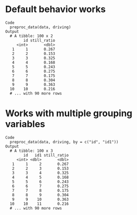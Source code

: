 # Default behavior works

    Code
      preproc_data(data, driving)
    Output
      # A tibble: 100 x 2
            id still_ratio
         <int>       <dbl>
       1     1       0.267
       2     2       0.153
       3     3       0.325
       4     4       0.168
       5     5       0.243
       6     6       0.275
       7     7       0.175
       8     8       0.304
       9     9       0.363
      10    10       0.216
      # ... with 90 more rows

# Works with multiple grouping variables

    Code
      preproc_data(data, driving, by = c("id", "id1"))
    Output
      # A tibble: 100 x 3
            id   id1 still_ratio
         <int> <dbl>       <dbl>
       1     1     2       0.267
       2     2     3       0.153
       3     3     4       0.325
       4     4     5       0.168
       5     5     6       0.243
       6     6     7       0.275
       7     7     8       0.175
       8     8     9       0.304
       9     9    10       0.363
      10    10    11       0.216
      # ... with 90 more rows

